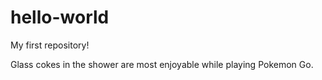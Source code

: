 # hello-world
My first repository!

Glass cokes in the shower are most enjoyable while playing Pokemon Go.
